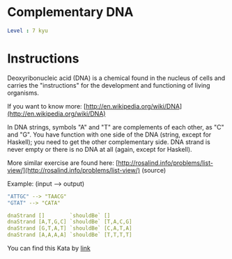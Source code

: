 # Complementary DNA

```yaml
Level : 7 kyu
```

# Instructions

Deoxyribonucleic acid (DNA) is a chemical found in the nucleus of cells and carries the "instructions" for the development and functioning of living organisms.

If you want to know more: [http://en.wikipedia.org/wiki/DNA](http://en.wikipedia.org/wiki/DNA)

In DNA strings, symbols "A" and "T" are complements of each other, as "C" and "G". You have function with one side of the DNA (string, except for Haskell); you need to get the other complementary side. DNA strand is never empty or there is no DNA at all (again, except for Haskell).

More similar exercise are found here: [http://rosalind.info/problems/list-view/](http://rosalind.info/problems/list-view/) (source)

Example: (input --> output)

```yaml
"ATTGC" --> "TAACG"
"GTAT" --> "CATA"
```

```yaml
dnaStrand []        `shouldBe` []
dnaStrand [A,T,G,C] `shouldBe` [T,A,C,G]
dnaStrand [G,T,A,T] `shouldBe` [C,A,T,A]
dnaStrand [A,A,A,A] `shouldBe` [T,T,T,T]
```

You can find this Kata by [link](https://www.codewars.com/kata/554e4a2f232cdd87d9000038/train/cpp)